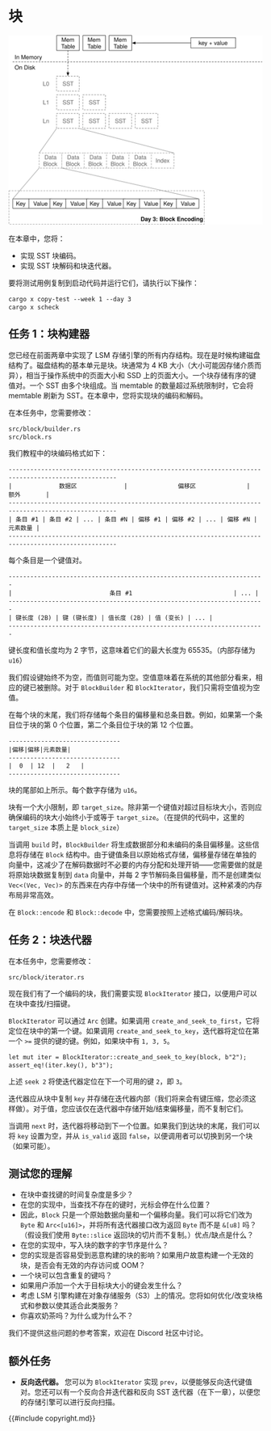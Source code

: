 
# 块

![章节概览](./lsm-tutorial/week1-03-overview.svg)

在本章中，您将：

* 实现 SST 块编码。
* 实现 SST 块解码和块迭代器。

要将测试用例复制到启动代码并运行它们，请执行以下操作：

```
cargo x copy-test --week 1 --day 3
cargo x scheck
```

## 任务 1：块构建器

您已经在前面两章中实现了 LSM 存储引擎的所有内存结构。现在是时候构建磁盘结构了。磁盘结构的基本单元是块。块通常为 4 KB 大小（大小可能因存储介质而异），相当于操作系统中的页面大小和 SSD 上的页面大小。一个块存储有序的键值对。一个 SST 由多个块组成。当 memtable 的数量超过系统限制时，它会将 memtable 刷新为 SST。在本章中，您将实现块的编码和解码。

在本任务中，您需要修改：

```
src/block/builder.rs
src/block.rs
```

我们教程中的块编码格式如下：

```plaintext
----------------------------------------------------------------------------------------------------
|             数据区             |              偏移区              |      额外       |
----------------------------------------------------------------------------------------------------
| 条目 #1 | 条目 #2 | ... | 条目 #N | 偏移 #1 | 偏移 #2 | ... | 偏移 #N | 元素数量 |
----------------------------------------------------------------------------------------------------
```

每个条目是一个键值对。

```plaintext
-----------------------------------------------------------------------
|                           条目 #1                            | ... |
-----------------------------------------------------------------------
| 键长度 (2B) | 键 (键长度) | 值长度 (2B) | 值 (变长) | ... |
-----------------------------------------------------------------------
```

键长度和值长度均为 2 字节，这意味着它们的最大长度为 65535。（内部存储为 `u16`）

我们假设键始终不为空，而值则可能为空。空值意味着在系统的其他部分看来，相应的键已被删除。对于 `BlockBuilder` 和 `BlockIterator`，我们只需将空值视为空值。

在每个块的末尾，我们将存储每个条目的偏移量和总条目数。例如，如果第一个条目位于块的第 0 个位置，第二个条目位于块的第 12 个位置。

```
-------------------------------
|偏移|偏移|元素数量|
-------------------------------
|  0  | 12  |   2   |
-------------------------------
```

块的尾部如上所示。每个数字存储为 `u16`。

块有一个大小限制，即 `target_size`。除非第一个键值对超过目标块大小，否则应确保编码的块大小始终小于或等于 `target_size`。（在提供的代码中，这里的 `target_size` 本质上是 `block_size`）

当调用 `build` 时，`BlockBuilder` 将生成数据部分和未编码的条目偏移量。这些信息将存储在 `Block` 结构中。由于键值条目以原始格式存储，偏移量存储在单独的向量中，这减少了在解码数据时不必要的内存分配和处理开销——您需要做的就是将原始块数据复制到 `data` 向量中，并每 2 字节解码条目偏移量，而不是创建类似 `Vec<(Vec, Vec)>` 的东西来在内存中存储一个块中的所有键值对。这种紧凑的内存布局非常高效。

在 `Block::encode` 和 `Block::decode` 中，您需要按照上述格式编码/解码块。

## 任务 2：块迭代器

在本任务中，您需要修改：

```
src/block/iterator.rs
```

现在我们有了一个编码的块，我们需要实现 `BlockIterator` 接口，以便用户可以在块中查找/扫描键。

`BlockIterator` 可以通过 `Arc` 创建。如果调用 `create_and_seek_to_first`，它将定位在块中的第一个键。如果调用 `create_and_seek_to_key`，迭代器将定位在第一个 `>=` 提供的键的键。例如，如果块中有 `1, 3, 5`。

```rust,no_run
let mut iter = BlockIterator::create_and_seek_to_key(block, b"2");
assert_eq!(iter.key(), b"3");
```

上述 `seek 2` 将使迭代器定位在下一个可用的键 `2`，即 `3`。

迭代器应从块中复制 `key` 并存储在迭代器内部（我们将来会有键压缩，您必须这样做）。对于值，您应该仅在迭代器中存储开始/结束偏移量，而不复制它们。

当调用 `next` 时，迭代器将移动到下一个位置。如果我们到达块的末尾，我们可以将 `key` 设置为空，并从 `is_valid` 返回 `false`，以便调用者可以切换到另一个块（如果可能）。

## 测试您的理解

* 在块中查找键的时间复杂度是多少？
* 在您的实现中，当查找不存在的键时，光标会停在什么位置？
* 因此，`Block` 只是一个原始数据向量和一个偏移向量。我们可以将它们改为 `Byte` 和 `Arc<[u16]>`，并将所有迭代器接口改为返回 `Byte` 而不是 `&[u8]` 吗？（假设我们使用 `Byte::slice` 返回块的切片而不复制。）优点/缺点是什么？
* 在您的实现中，写入块的数字的字节序是什么？
* 您的实现是否容易受到恶意构建的块的影响？如果用户故意构建一个无效的块，是否会有无效的内存访问或 OOM？
* 一个块可以包含重复的键吗？
* 如果用户添加一个大于目标块大小的键会发生什么？
* 考虑 LSM 引擎构建在对象存储服务（S3）上的情况。您将如何优化/改变块格式和参数以使其适合此类服务？
* 你喜欢奶茶吗？为什么或为什么不？

我们不提供这些问题的参考答案，欢迎在 Discord 社区中讨论。

## 额外任务

* **反向迭代器。** 您可以为 `BlockIterator` 实现 `prev`，以便能够反向迭代键值对。您还可以有一个反向合并迭代器和反向 SST 迭代器（在下一章），以便您的存储引擎可以进行反向扫描。

{{#include copyright.md}}
